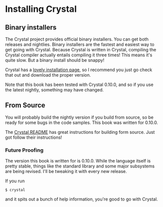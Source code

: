 Installing Crystal
===============

Binary installers
-----------------

The Crystal project provides official binary installers. You can get both releases
and nightlies. Binary installers are the fastest and easiest way to get going
with Crystal. Because Crystal is written in Crystal, compiling the Crystal compiler actually
entails compiling it three times! This means it's quite slow. But a binary install
should be snappy!

Crystal has a [lovely installation page](http://crystal-lang.org/docs/installation/index.html),
so I recommend you just go check that out and download the proper version.

Note that this book has been tested with Crystal 0.10.0, and so if you use the latest
nightly, something may have changed.

From Source
-----------

You will probably build the nightly version if you build from source, so
be ready for some bugs in the code samples. This book was written for 0.10.0.

The [Crystal README](http://crystal-lang.org/docs/installation/from_source_repository.html)
has great instructions for building form source. Just got follow their
instructions!

### Future Proofing

The version this book is written for is 0.10.0. While the language itself is
pretty stable, things like the standard library and some major subsystems are
being revised. I'll be tweaking it with every new release.

If you run

    $ crystal

and it spits out a bunch of help information, you're good to go with
Crystal.
